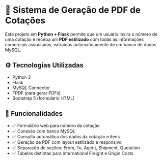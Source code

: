 # 📄 Sistema de Geração de PDF de Cotações

Este projeto em **Python + Flask** permite que um usuário insira o número de uma cotação e receba um **PDF estilizado** com todas as informações comerciais associadas, extraídas automaticamente de um banco de dados MySQL.

## ⚙️ Tecnologias Utilizadas

- Python 3
- Flask
- MySQL Connector
- FPDF (para gerar PDFs)
- Bootstrap 5 (formulário HTML)

## 🚀 Funcionalidades

- ✅ Formulário web para número da cotação
- ✅ Conexão com banco MySQL
- ✅ Consulta automática dos dados da cotação e itens
- ✅ Geração de PDF com layout estilizado e responsivo
- ✅ Separação de seções: From, To, Agent, Shipment, Quotation
- ✅ Tabelas distintas para International Freight e Origin Costs


